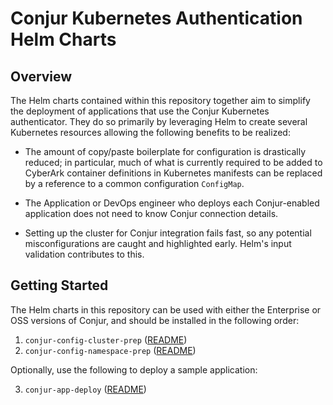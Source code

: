 # Conjur Kubernetes Authentication Helm Charts

## Overview

The Helm charts contained within this repository together aim to simplify the deployment of applications that use the Conjur Kubernetes authenticator. They do so primarily by leveraging Helm to create several Kubernetes resources allowing the following benefits to be realized:

* The amount of copy/paste boilerplate for configuration is drastically reduced; in particular, much of what is currently required to be added to CyberArk container definitions in Kubernetes manifests can be replaced by a reference to a common configuration `ConfigMap`.

* The Application or DevOps engineer who deploys each Conjur-enabled application does not need to know Conjur connection details.

* Setting up the cluster for Conjur integration fails fast, so any potential misconfigurations are caught and highlighted early. Helm's input validation contributes to this.

## Getting Started

The Helm charts in this repository can be used with either the Enterprise or OSS versions of Conjur, and should be installed in the following order:

1) `conjur-config-cluster-prep` ([README](conjur-config-cluster-prep/README.md))
2) `conjur-config-namespace-prep` ([README](conjur-config-namespace-prep/README.md))

Optionally, use the following to deploy a sample application:

3) `conjur-app-deploy` ([README](conjur-app-deploy/README.md))
